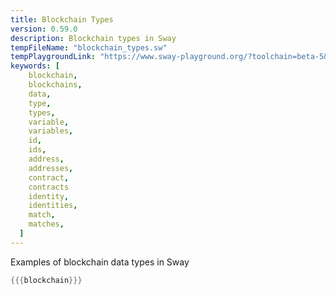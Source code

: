 ```yaml
---
title: Blockchain Types
version: 0.59.0
description: Blockchain types in Sway
tempFileName: "blockchain_types.sw"
tempPlaygroundLink: "https://www.sway-playground.org/?toolchain=beta-5&transpile=false&gist=dcf2078aa589ed7f5db81539ee10bc5e"
keywords: [
    blockchain,
    blockchains,
    data,
    type,
    types,
    variable,
    variables,
    id,
    ids,
    address,
    addresses,
    contract,
    contracts
    identity,
    identities,
    match,
    matches,
  ]
---
```


Examples of blockchain data types in Sway

```rust
{{{blockchain}}}
```
